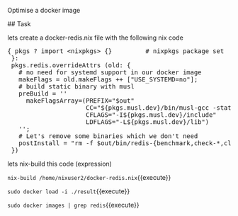 Optimise a docker image

## Task

lets create a docker-redis.nix file with the following nix code

<pre class="file" data-filename="redis-minimal.nix" data-target="replace">
{ pkgs ? import &ltnixpkgs&gt {}         # nixpkgs package set
 }:
 pkgs.redis.overrideAttrs (old: {
   # no need for systemd support in our docker image
   makeFlags = old.makeFlags ++ ["USE_SYSTEMD=no"];
   # build static binary with musl
   preBuild = ''
     makeFlagsArray=(PREFIX="$out"
                     CC="${pkgs.musl.dev}/bin/musl-gcc -static"
                     CFLAGS="-I${pkgs.musl.dev}/include"
                     LDFLAGS="-L${pkgs.musl.dev}/lib")
   '';
   # Let's remove some binaries which we don't need
   postInstall = "rm -f $out/bin/redis-{benchmark,check-*,cli}";
 })
</pre>

lets nix-build this code (expression)

`nix-build /home/nixuser2/docker-redis.nix`{{execute}}

`sudo docker load -i ./result`{{execute}}

`sudo docker images | grep redis`{{execute}}


